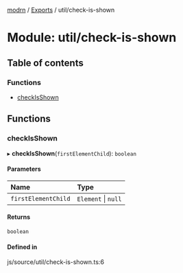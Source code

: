 [modrn](../README.md) / [Exports](../modules.md) / util/check-is-shown

# Module: util/check-is-shown

## Table of contents

### Functions

- [checkIsShown](util_check_is_shown.md#checkisshown)

## Functions

### checkIsShown

▸ **checkIsShown**(`firstElementChild`): `boolean`

#### Parameters

| Name | Type |
| :------ | :------ |
| `firstElementChild` | `Element` \| ``null`` |

#### Returns

`boolean`

#### Defined in

js/source/util/check-is-shown.ts:6
